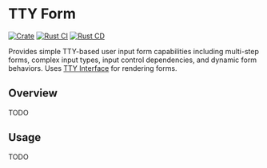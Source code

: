 # TTY Form

[![Crate](https://img.shields.io/crates/v/tty-form.svg)](https://crates.io/crates/tty-form)
[![Rust CI](https://github.com/danielway/tty-form/actions/workflows/rust_ci.yml/badge.svg?branch=master)](https://github.com/danielway/tty-form/actions/workflows/rust_ci.yml)
[![Rust CD](https://github.com/danielway/tty-form/actions/workflows/rust_cd.yml/badge.svg)](https://github.com/danielway/tty-form/actions/workflows/rust_cd.yml)

Provides simple TTY-based user input form capabilities including multi-step 
forms, complex input types, input control dependencies, and
dynamic form behaviors. Uses 
[TTY Interface](https://github.com/danielway/tty-interface) for rendering forms.

## Overview

TODO

## Usage

TODO
